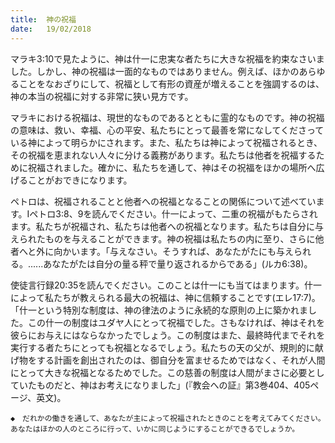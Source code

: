 ```yaml
---
title:  神の祝福
date:   19/02/2018
---
```


マラキ3:10で見たように、神は什一に忠実な者たちに大きな祝福を約束なさいました。しかし、神の祝福は一面的なものではありません。例えば、ほかのあらゆることをなおざりにして、祝福として有形の資産が増えることを強調するのは、神の本当の祝福に対する非常に狭い見方です。

マラキにおける祝福は、現世的なものであるとともに霊的なものです。神の祝福の意味は、救い、幸福、心の平安、私たちにとって最善を常になしてくださっている神によって明らかにされます。また、私たちは神によって祝福されるとき、その祝福を恵まれない人々に分ける義務があります。私たちは他者を祝福するために祝福されました。確かに、私たちを通して、神はその祝福をほかの場所へ広げることがおできになります。

ペトロは、祝福されることと他者への祝福となることの関係について述べています。Iペトロ3:8、9を読んでください。什一によって、二重の祝福がもたらされます。私たちが祝福され、私たちは他者への祝福となります。私たちは自分に与えられたものを与えることができます。神の祝福は私たちの内に至り、さらに他者へと外に向かいます。「与えなさい。そうすれば、あなたがたにも与えられる。......あなたがたは自分の量る秤で量り返されるからである」(ルカ6:38)。

使徒言行録20:35を読んでください。このことは什一にも当てはまります。什一によって私たちが教えられる最大の祝福は、神に信頼することです(エレ17:7)。「什一という特別な制度は、神の律法のように永続的な原則の上に築かれました。この什一の制度はユダヤ人にとって祝福でした。さもなければ、神はそれを彼らにお与えにはならなかったでしょう。この制度はまた、最終時代までそれを実行する者たちにとっても祝福となるでしょう。私たちの天の父が、規則的に献げ物をする計画を創出されたのは、御自分を富ませるためではなく、それが人間にとって大きな祝福となるためでした。この慈善の制度は人間がまさに必要としていたものだと、神はお考えになりました」(『教会への証』第3巻404、405ページ、英文)。

`◆　だれかの働きを通して、あなたが主によって祝福されたときのことを考えてみてください。あなたはほかの人のところに行って、いかに同じようにすることができるでしょうか。`
